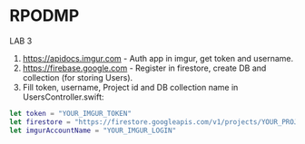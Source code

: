# RPODMP

LAB 3

  1. https://apidocs.imgur.com -  Auth app in imgur, get token and username.
  2. https://firebase.google.com - Register in firestore, create DB and collection (for storing Users).
  3. Fill token, username, Project id and DB collection name in UsersController.swift:
  
  ```swift
  let token = "YOUR_IMGUR_TOKEN"
  let firestore = "https://firestore.googleapis.com/v1/projects/YOUR_PROJECT_ID/databases/(default)/documents/YOUR_USERS_COLLECTION"
  let imgurAccountName = "YOUR_IMGUR_LOGIN"
  ```
